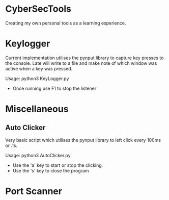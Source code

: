 # CyberSecTools
Creating my own personal tools as a learning experience.

# Keylogger
Current implementation utilises the pynput library to capture key presses to the console.
Late will write to a file and make note of which window was active when a key was pressed.

Usage: python3 KeyLogger.py

- Once running use F1 to stop the listener

# Miscellaneous

## Auto Clicker
Very basic script which utilises the pynput library to left click every 100ms or .1s.

Usage: python3 AutoClicker.py

- Use the 'a' key to start or stop the clicking.
- Use the 's' key to close the program

# Port Scanner 